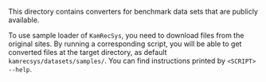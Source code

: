 This directory contains converters for benchmark data sets that are publicly available. 

To use sample loader of `KamRecSys`, you need to download files from the original sites.
By running a corresponding script, you will be able to get converted files at the target directory, as default `kamrecsys/datasets/samples/`.
You can find instructions printed by `<SCRIPT> --help`.
